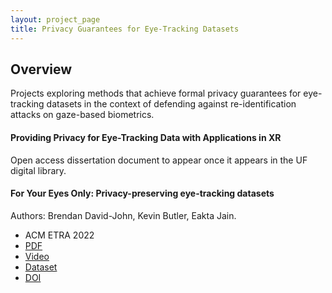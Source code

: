```yaml
---
layout: project_page
title: Privacy Guarantees for Eye-Tracking Datasets
---
```


## Overview

Projects exploring methods that achieve formal privacy guarantees for eye-tracking datasets in the context of defending against re-identification attacks on gaze-based biometrics.


#### Providing Privacy for Eye-Tracking Data  with Applications in XR

Open access dissertation document to appear once it appears in the UF digital library. 

#### For Your Eyes Only: Privacy-preserving eye-tracking datasets

Authors: Brendan David-John, Kevin Butler, Eakta Jain.
 - ACM ETRA 2022
 - [PDF]({{root_url}}/assets/pdfs/etra_2022_accepted_version.pdf)
 - [Video](https://youtu.be/MrCt04v_llM)
 - [Dataset](https://doi.org/10.5281/zenodo.6463849)
 - [DOI](https://doi.org/10.1145/3517031.3529618)